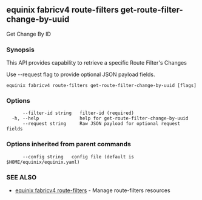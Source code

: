 ## equinix fabricv4 route-filters get-route-filter-change-by-uuid

Get Change By ID

### Synopsis

This API provides capability to retrieve a specific Route Filter's Changes

Use --request flag to provide optional JSON payload fields.

```
equinix fabricv4 route-filters get-route-filter-change-by-uuid [flags]
```

### Options

```
      --filter-id string   filter-id (required)
  -h, --help               help for get-route-filter-change-by-uuid
      --request string     Raw JSON payload for optional request fields
```

### Options inherited from parent commands

```
      --config string   config file (default is $HOME/equinix/equinix.yaml)
```

### SEE ALSO

* [equinix fabricv4 route-filters](equinix_fabricv4_route-filters.md)	 - Manage route-filters resources

